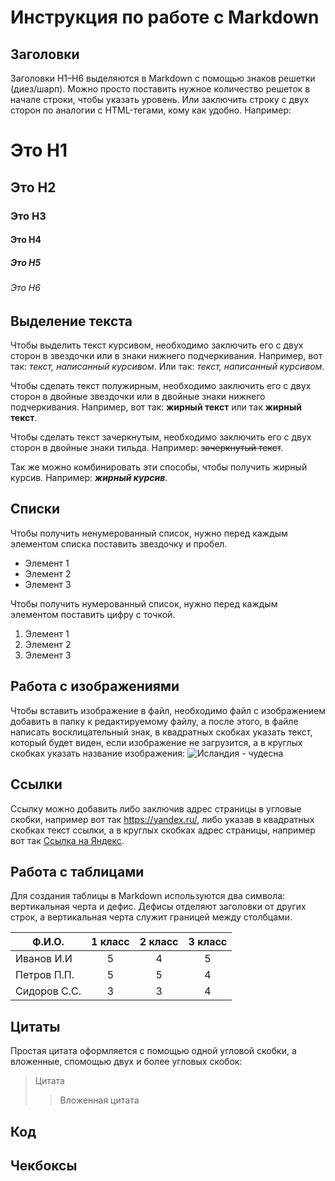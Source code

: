 # Инструкция по работе с Markdown

## Заголовки

Заголовки H1–H6 выделяются в Markdown с помощью знаков решетки (диез/шарп). Можно просто поставить нужное количество решеток в начале строки, чтобы указать уровень. Или заключить строку с двух сторон по аналогии с HTML-тегами, кому как удобно. Например:

# Это H1


## Это H2 ##


### Это H3


#### Это H4 ####


##### Это H5 #####


###### Это H6

## Выделение текста

Чтобы выделить текст курсивом, необходимо заключить его с двух сторон в звездочки или в знаки нижнего подчеркивания. Например, вот так: *текст, написанный курсивом*. Или так: _текст, написанный курсивом_.

Чтобы сделать текст полужирным, необходимо заключить его с двух сторон в двойные звездочки или в двойные знаки нижнего подчеркивания. Например, вот так: **жирный текст** или так __жирный текст__.

Чтобы сделать текст зачеркнутым, необходимо заключить его с двух сторон в двойные знаки тильда. Например: ~~зачеркнутый текст~~.

Так же можно комбинировать эти способы, чтобы получить жирный курсив. Например: __*жирный курсив*__.

## Списки

Чтобы получить ненумерованный список, нужно перед каждым элементом списка поставить звездочку и пробел.

* Элемент 1
* Элемент 2
* Элемент 3

Чтобы получить нумерованный список, нужно перед каждым элементом поставить цифру с точкой.

1. Элемент 1
2. Элемент 2
3. Элемент 3

## Работа с изображениями

Чтобы вставить изображение в файл, необходимо файл с изображением добавить в папку к редактируемому файлу, а после этого, в файле написать восклицательный знак, в квадратных скобках указать текст, который будет виден, если изображение не загрузится, а в круглых скобках указать название изображения:
![Исландия - чудесна](Iceland.jpeg)

## Ссылки

Ссылку можно добавить либо заключив адрес страницы в угловые скобки, например вот так <https://yandex.ru/>, либо указав в квадратных скобках текст ссылки, а в круглых скобках адрес страницы, например вот так [Ссылка на Яндекс](https://yandex.ru/).

## Работа с таблицами

Для создания таблицы в Markdown используются два символа: вертикальная черта и дефис. Дефисы отделяют заголовки от других строк, а вертикальная черта служит границей между столбцами.

Ф.И.О. | 1 класс | 2 класс | 3 класс
-------|:-------:|:-------:|:-------:
Иванов И.И|5|4|5
Петров П.П.|5|5|4
Сидоров С.С.|3|3|4

## Цитаты

Простая цитата оформляется с помощью одной угловой скобки, а вложенные, спомощью двух и более угловых скобок:

>Цитата
>>Вложенная цитата

## Код

## Чекбоксы
